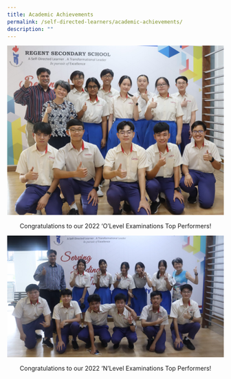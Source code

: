 ```yaml
---
title: Academic Achievements
permalink: /self-directed-learners/academic-achievements/
description: ""
---
```

![](/images/Academic%20Achievements/2022%20O%20Level%20Top%20Performers.jpeg)
<center>Congratulations to our 2022 ‘O’Level Examinations Top Performers!</center>

![](/images/Academic%20Achievements/2022%20N%20Level%20Top%20Performers.jpeg)

<center>Congratulations to our 2022 ‘N’Level Examinations Top Performers!</center>